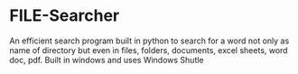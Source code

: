 # FILE-Searcher
An efficient search program built in python to search for a word not only as name of directory but even in files, folders, documents, excel sheets, word doc, pdf.
Built in windows and uses Windows Shutle
